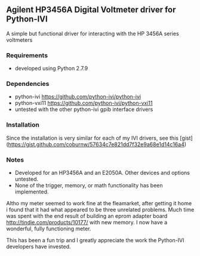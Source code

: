 ## Agilent HP3456A Digital Voltmeter driver for Python-IVI

A simple but functional driver for interacting with the HP 3456A series voltmeters

### Requirements
  * developed using Python 2.7.9
  
### Dependencies
  * python-ivi https://github.com/python-ivi/python-ivi
  * python-vxi11 https://github.com/python-ivi/python-vxi11
  * untested with the other python-ivi gpib interface drivers

### Installation
Since the installation is very similar for each of my IVI drivers, see this [gist] (https://gist.github.com/coburnw/57634c7e821dd7f32e9a68e1d14c16a4) 

### Notes
  * Developed for an HP3456A and an E2050A. Other devices and options untested.
  * None of the trigger, memory, or math functionality has been implemented.

Altho my meter seemed to work fine at the fleamarket, after getting it home i found that it had what appeared to be three unrelated problems.  Much time was spent with the end result of building an eprom adapter board http://tindie.com/products/10177/ with new memory.  I now have a wonderful, fully functioning meter.

This has been a fun trip and I greatly appreciate the work the Python-IVI
developers have invested.
